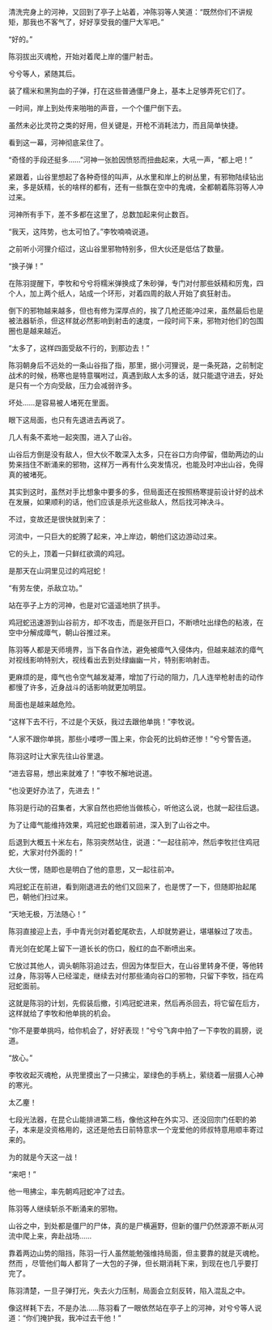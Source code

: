 清洗完身上的河神，又回到了亭子上站着，冲陈羽等人笑道：“既然你们不讲规矩，那我也不客气了，好好享受我的僵尸大军吧。”

“好的。”

陈羽拔出灭魂枪，开始对着爬上岸的僵尸射击。

兮兮等人，紧随其后。

装了糯米和黑狗血的子弹，打在这些普通僵尸身上，基本上足够弄死它们了。

一时间，岸上到处传来啪啪的声音，一个个僵尸倒下去。

虽然未必比灵符之类的好用，但关键是，开枪不消耗法力，而且简单快捷。

看到这一幕，河神彻底呆住了。

“奇怪的手段还挺多……”河神一张脸因愤怒而扭曲起来，大吼一声，“都上吧！”

紧跟着，山谷里想起了各种奇怪的叫声，从水里和岸上的树丛里，有邪物陆续钻出来，多是妖精，长的啥样的都有，还有一些飘在空中的鬼魂，全都朝着陈羽等人冲过来。

河神所有手下，差不多都在这里了，总数加起来何止数百。

“我天，这阵势，也太可怕了。”李牧喃喃说道。

之前听小河狸介绍过，这山谷里邪物特别多，但大伙还是低估了数量。

“换子弹！”

在陈羽提醒下，李牧和兮兮将糯米弹换成了朱砂弹，专门对付那些妖精和厉鬼，四个人，加上两个纸人，站成一个环形，对着四周的敌人开始了疯狂射击。

倒下的邪物越来越多，但也有修为深厚点的，挨了几枪还能冲过来，虽然最后也是被法器斩杀，但这样就必然影响到射击的速度，一段时间下来，邪物对他们的包围圈也是越来越近。

“太多了，这样四面受敌不行的，到那边去！”

陈羽朝身后不远处的一条山谷指了指，那里，据小河狸说，是一条死路，之前制定战术的时候，杨寒也是特意嘱咐过，真遇到敌人太多的话，就只能退守进去，好处是只有一个方向受敌，压力会减弱许多。

坏处……是容易被人堵死在里面。

眼下这局面，也只有先退进去再说了。

几人有条不紊地一起突围，进入了山谷。

山谷后方倒是没有敌人，但大伙不敢深入太多，只在谷口方向停留，借助两边的山势来挡住不断涌来的邪物，这样万一再有什么突发情况，也能及时冲出山谷，免得真的被堵死。

其实到这时，虽然对手比想象中要多的多，但局面还在按照杨寒提前设计好的战术在发展，如果顺利的话，他们应该是杀光这些敌人，然后找河神决斗。

不过，变故还是很快就到来了：

河流中，一只巨大的蛇腾了起来，冲上岸边，朝他们这边游动过来。

它的头上，顶着一只鲜红欲滴的鸡冠。

是那天在山洞里见过的鸡冠蛇！

“有劳左使，杀敌立功。”

站在亭子上方的河神，也是对它遥遥地拱了拱手。

鸡冠蛇迅速游到山谷前方，却不攻击，而是张开巨口，不断喷吐出绿色的粘液，在空中分解成瘴气，朝山谷推过来。

陈羽等人都是天师境界，当下各自作法，避免被瘴气入侵体内，但越来越浓的瘴气对视线影响特别大，视线看出去到处绿幽幽一片，特别影响射击。

更麻烦的是，瘴气也令空气越发凝滞，增加了行动的阻力，几人连举枪射击的动作都慢了许多，近身战斗的话影响就更加明显。

局面也是越来越危险。

“这样下去不行，不过是个天妖，我过去跟他单挑！”李牧说。

“人家不跟你单挑，那些小喽啰一围上来，你会死的比蚂蚱还惨！”兮兮警告道。

陈羽这时让大家先往山谷里退。

“进去容易，想出来就难了！”李牧不解地说道。

“也没更好办法了，先进去！”

陈羽是行动的召集者，大家自然也把他当做核心，听他这么说，也就一起往后退。

为了让瘴气能维持效果，鸡冠蛇也跟着前进，深入到了山谷之中。

后退到大概五十米左右，陈羽突然站住，说道：“一起往前冲，然后李牧拦住鸡冠蛇，大家对付外面的！”

大伙一愣，随即也是明白了他的意思，又一起往前冲。

鸡冠蛇正在前进，看到刚退进去的他们又回来了，也是愣了一下，但随即抬起尾巴，朝他们扫过来。

“天地无极，万法随心！”

陈羽直接迎上去，手中青光剑对着蛇尾砍去，人却就势避让，堪堪躲过了攻击。

青光剑在蛇尾上留下一道长长的伤口，殷红的血不断喷出来。

它放过其他人，调头朝陈羽追过去，但因为体型巨大，在山谷里转身不便，等他转过身，陈羽等人已经溜走，继续去对付那些涌向谷口的邪物，只留下李牧，挡在鸡冠蛇面前。

这就是陈羽的计划，先假装后撤，引鸡冠蛇进来，然后再杀回去，将它留在后方，这样就给了李牧和他单挑的机会。

“你不是要单挑吗，给你机会了，好好表现！”兮兮飞奔中拍了一下李牧的肩膀，说道。

“放心。”

李牧收起灭魂枪，从兜里摸出了一只拂尘，翠绿色的手柄上，萦绕着一层摄人心神的寒光。

太乙麈！

七段光法器，在昆仑山能排进第二档，像他这种在外实习、还没回宗门任职的弟子，本来是没资格用的，这还是他去日前特意求一个宠爱他的师叔特意用顺丰寄过来的。

为的就是今天这一战！

“来吧！”

他一甩拂尘，率先朝鸡冠蛇冲了过去。

陈羽等人继续斩杀不断涌来的邪物。

山谷之中，到处都是僵尸的尸体，真的是尸横遍野，但新的僵尸仍然源源不断从河流中爬上来，奔赴战场……

靠着两边山势的阻挡，陈羽一行人虽然能勉强维持局面，但主要靠的就是灭魂枪。然而 ，尽管他们每人都背了一大包的子弹，但长期消耗下来，到现在也几乎要打完了。

陈羽清楚，一旦子弹打光，失去火力压制，局面会立刻反转，陷入混乱之中。

像这样耗下去，不是办法……陈羽看了一眼依然站在亭子上的河神，对兮兮等人说道：“你们掩护我，我冲过去干他！”
